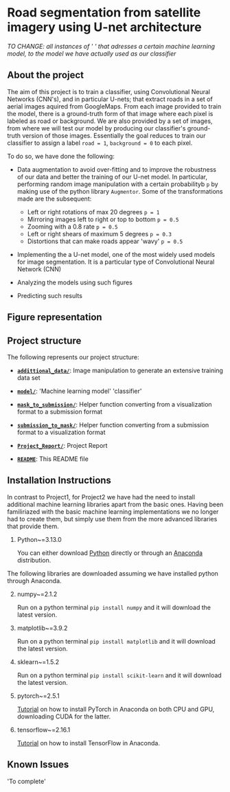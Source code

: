 # Road segmentation from satellite imagery using U-net architecture

*TO CHANGE: all instances of ' ' that adresses a certain machine learning model, to the model we have actually used as our classifier*

## About the project

The aim of this project is to train a classifier, using Convolutional Neural Networks (CNN's), and in particular U-nets; that extract roads in a set of aerial images aquired from GoogleMaps. From each image provided to train the model, there is a ground-truth form of that image where each pixel is labeled as road or background.  We are also provided by a set of images, from where we will test our model by producing our classifier's ground-truth version of those images. Essentially the goal reduces to train our classifier to assign a label `road = 1`, `background = 0` to each pixel. 

To do so, we have done the following:

* Data augmentation to avoid over-fitting and to improve the robustness of our data and better the training of our U-net model. In      particular, performing random image manipulation with a certain probabilityb `p` by making use of the python library `Augmentor`. Some of the transformations made are the subsequent:
    * Left or right rotations of max 20 degrees `p = 1`
    * Mirroring images left to right or top to bottom `p = 0.5`
    * Zooming with a 0.8 rate `p = 0.5`
    * Left or right shears of maximum 5 degrees `p = 0.3`
    * Distortions that can make roads appear 'wavy' `p = 0.5`

* Implementing the a U-net model, one of the most widely used models for image segmentation. It is a particular type of Convolutional Neural Network (CNN)
* Analyzing the models using such figures
* Predicting such results


## Figure representation


## Project structure

The following represents our project structure:

- **[`addittional_data/`](./addittional_data.ipynb)**: Image manipulation to generate an extensive training data set

- **[`model/`](./model.ipynb)**: 'Machine learning model' 'classifier'

- **[`mask_to_submission/`](./mask_to_submission.py)**: Helper function converting from a visualization format to a submission format 

- **[`submission_to_mask/`](./submission_to_mask.py)**: Helper function converting from a submission format to a visualization format 

- **[`Project_Report/`](./CS433_Project2_SFS.pdf)**: Project Report

- **[`README`](./README.md)**: This README file


## Installation Instructions

In contrast to Project1, for Project2 we have had the need to install additional machine learning libraries apart from the basic ones. Having been familiriazed with the basic machine learning implementations we no longer had to create them, but simply use them from the more advanced libraries that provide them.

1. Python~=3.13.0
    
    You can either download [Python](https://www.python.org/downloads/) directly or through an [Anaconda](https://www.anaconda.com/download/) distribution.

The following libraries are downloaded assuming we have installed python through Anaconda.

2. numpy~=2.1.2
    
    Run on a python terminal `pip install numpy` and it will download the latest version.

3. matplotlib~=3.9.2
    
    Run on a python terminal `pip install matplotlib` and it will download the latest version.

4. sklearn~=1.5.2

    Run on a python terminal `pip install scikit-learn` and it will download the latest version.
    
5. pytorch~=2.5.1

    [Tutorial](https://www.youtube.com/watch?v=STYdcBIT9H8) on how to install PyTorch in Anaconda on both CPU and GPU, downloading CUDA for the latter.

6. tensorflow~=2.16.1

    [Tutorial](https://www.youtube.com/watch?v=QJjHc2iSeBc) on how to install TensorFlow in Anaconda.



## Known Issues

'To complete'
